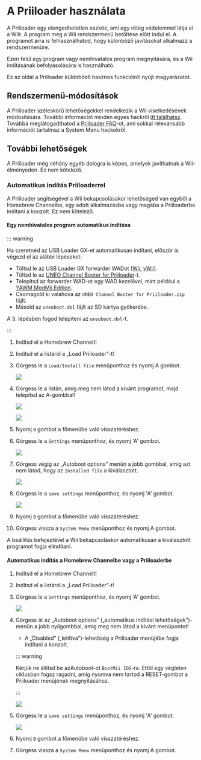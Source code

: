 # A Priiloader használata

A Priiloader egy elengedhetetlen eszköz, ami egy réteg védelemmel látja el a Wiit. A program még a Wii rendszermenü betöltése előtt indul el. A programot arra is felhasználhatod, hogy különböző javításokat alkalmazz a rendszermenüre.

Ezen felül egy program vagy nemhivatalos program megnyitására, és a Wii indításának befolyásolására is használható.

Ez az oldal a Priiloader különböző hasznos funkcióiról nyújt magyarázatot.

## Rendszermenü-módosítások

A Priiloader széleskörű lehetőségekkel rendelkezik a Wii viselkedésének módosítására. További információt minden egyes hackről [itt találhatsz](https://dacotaco.github.io/priiloader/docs/HACKS.html#currently-supported-hacks). Továbbá meglátogadthatod a [Priiloader FAQ](https://dacotaco.github.io/priiloader/docs/FAQ.html)-ot, ami sokkal relevánsabb információt tartalmaz a System Menu hackekről.

## További lehetőségek

A Priiloader még néhány egyéb dologra is képes, amelyek javíthatnak a Wii-élményeden. Ez nem kötelező.

### Automatikus indítás Priiloaderrel

A Priiloader segítségével a Wii bekapcsolásakor lehetőséged van egyből a Homebrew Channelbe, egy adott alkalmazásba vagy magába a Priiloaderbe indítani a konzolt. Ez nem kötelező.

#### Egy nemhivatalos program automatikus indítása

::: warning

Ha szeretnéd az USB Loader GX-et automatikusan indítani, először is végezd el az alábbi lépéseket:

- Töltsd le az USB Loader GX forwarder WADot ([Wii](https://github.com/wiidev/usbloadergx/raw/updates/USBLoaderGX_forwarder%5BUNEO%5D_Wii.wad), [vWii](https://github.com/wiidev/usbloadergx/raw/updates/USBLoaderGX_forwarder%5BUNEO%5D_vWii.wad)).
- Töltsd le az [UNEO Channel Booter for Priiloader](https://sourceforge.net/projects/usbloadergx/files/Releases/Forwarders%20dols/UNEO%20Channel%20Booter%20for%20Priiloader.zip/download)-t.
- Telepítsd az forwarder WAD-ot egy WAD kezelővel, mint például a [YAWM ModMii Edition](yawmme).
- Csomagold ki valahova az `UNEO Channel Booter for Priiloader.zip` fájlt.
- Másold az `uneoboot.dol` fájlt az SD kártya gyökerébe.

A 3. lépésben fogod telepíteni az `uneoboot.dol`-t.

:::

1. Indítsd el a Homebrew Channelt!

2. Indítsd el a listáról a „Load Priiloader”-t!

3. Görgess le a `Load/Install file` menüponthoz és nyomj A gombot.

   ![](/images/priiloader/menu_install_file.png)

4. Görgess le a listán, amíg meg nem látod a kívánt programot, majd telepítsd az A-gombbal!

   ![](/images/priiloader/installing_file.png)

   ![](/images/priiloader/installing_file_ok.png)

5. Nyomj `B` gombot a főmenübe való visszatéréshez.

6. Görgess le a `Settings` menüponthoz, és nyomj 'A' gombot.

   ![](/images/priiloader/menu_settings.png)

7. Görgess végig az „Autoboot options” menün a jobb gombbal, amíg azt nem látod, hogy az `Installed file` a kiválasztott.

   ![](/images/priiloader/autoboot_installed_file.png)

8. Görgess le a `save settings` menüponthoz, és nyomj 'A' gombot.

   ![](/images/priiloader/settings_save.png)

9. Nyomj `B` gombot a főmenübe való visszatéréshez.

10. Görgess vissza a `System Menu` menüponthoz és nyomj A gombot.

A beállítás befejeztével a Wii bekapcsoláskor automatikusan a kiválasztott programot fogja elindítani.

#### Automatikus indítás a Homebrew Channelbe vagy a Priiloaderbe

1. Indítsd el a Homebrew Channelt!

2. Indítsd el a listáról a „Load Priiloader”-t!

3. Görgess le a `Settings` menüponthoz, és nyomj 'A' gombot.

   ![](/images/priiloader/menu_settings.png)

4. Görgess át az „Autoboot options” („automatikus indítási lehetőségek”)-menün a jobb nyílgombbal, amíg meg nem látod a kívánt menüpontot!

   - A „Disabled” („letiltva”)-lehetőség a Priiloader menüjébe fogja indítani a konzolt.

   ::: warning

   Kérjük ne állítsd be azAutoboot-ot `BootMii IOS`-ra. Ettől egy végtelen ciklusban fogsz ragadni, amíg nyomva nem tartod a RESET-gombot a Priiloader menüjének megnyitásához.

   :::

   ![](/images/priiloader/autoboot_disabled.png)

5. Görgess le a `save settings` menüponthoz, és nyomj 'A' gombot.

   ![](/images/priiloader/settings_save.png)

6. Nyomj `B` gombot a főmenübe való visszatéréshez.

7. Görgess vissza a `System Menu` menüponthoz és nyomj A gombot.
